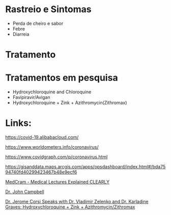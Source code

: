 # Rastreio e Sintomas
* Perda de cheiro e sabor
* Febre
* Diarreia


# Tratamento


# Tratamentos em pesquisa

* Hydroxychloroquine and Chloroquine
* Favipiravir/Avigan 
* Hydroxychloroquine + Zink + Azithromycin(Zithromax)


# Links:

https://covid-19.alibabacloud.com/

https://www.worldometers.info/coronavirus/

https://www.covidgraph.com/p/coronavirus.html

https://gisanddata.maps.arcgis.com/apps/opsdashboard/index.html#/bda7594740fd40299423467b48e9ecf6

[MedCram - Medical Lectures Explained CLEARLY](https://www.youtube.com/channel/UCG-iSMVtWbbwDDXgXXypARQ)

[Dr. John Campbell](https://www.youtube.com/channel/UCF9IOB2TExg3QIBupFtBDxg)

[Dr. Jerome Corsi Speaks with Dr. Vladimir Zelenko and Dr. Karladine Graves: Hydroxychloroquine + Zink + Azithromycin/Zithromax](https://www.youtube.com/watch?v=KlmAHSCRIns)
